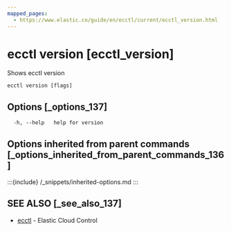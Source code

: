```yaml
---
mapped_pages:
  - https://www.elastic.co/guide/en/ecctl/current/ecctl_version.html
---
```


# ecctl version [ecctl_version]

Shows ecctl version

```
ecctl version [flags]
```


## Options [_options_137]

```
  -h, --help   help for version
```


## Options inherited from parent commands [_options_inherited_from_parent_commands_136]

:::{include} /_snippets/inherited-options.md
:::


## SEE ALSO [_see_also_137]

* [ecctl](/reference/ecctl.md)	 - Elastic Cloud Control


